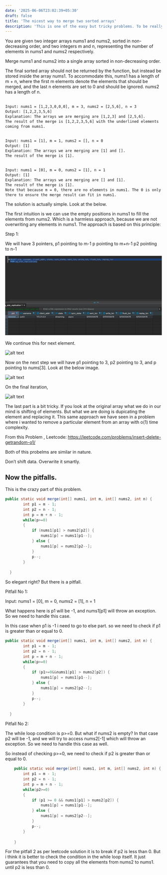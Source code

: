 ```yaml
---
date: '2025-06-06T23:02:39+05:30'
draft: false
title: 'The nicest way to merge two sorted arrays'
description: 'This is one of the easy but tricky problems. To be really honest I also struggled with tihs one. I am writing this down, and the pitfalls of this problem, so that I can refer to this later.'
---
```


You are given two integer arrays nums1 and nums2, sorted in non-decreasing order, and two integers m and n, representing the number of elements in nums1 and nums2 respectively.

Merge nums1 and nums2 into a single array sorted in non-decreasing order.

The final sorted array should not be returned by the function, but instead be stored inside the array nums1. To accommodate this, nums1 has a length of m + n, where the first m elements denote the elements that should be merged, and the last n elements are set to 0 and should be ignored. nums2 has a length of n.

 

```Example 1:

Input: nums1 = [1,2,3,0,0,0], m = 3, nums2 = [2,5,6], n = 3
Output: [1,2,2,3,5,6]
Explanation: The arrays we are merging are [1,2,3] and [2,5,6].
The result of the merge is [1,2,2,3,5,6] with the underlined elements coming from nums1.
```
```Example 2:

Input: nums1 = [1], m = 1, nums2 = [], n = 0
Output: [1]
Explanation: The arrays we are merging are [1] and [].
The result of the merge is [1].
```
```Example 3:

Input: nums1 = [0], m = 0, nums2 = [1], n = 1
Output: [1]
Explanation: The arrays we are merging are [] and [1].
The result of the merge is [1].
Note that because m = 0, there are no elements in nums1. The 0 is only there to ensure the merge result can fit in nums1.
```

The solution is actually simple. Look at the below. 

The first intuition is we can use the empty positions in nums1 to fill the elements from nums2. Which is a harmless approach, because we are not overwriting any elements in nums1. The approach is based on this principle:


Step 1:

We will have 3 pointers, p1 pointing to m-1
p pointing to m+n-1
p2 pointing to n-1
 
![alt text](image.png)


We continue this for next element. 

![alt text](image-1.png)

Now on the next step we will have p1 pointing to 3, p2 pointing to 3, and p pointing to nums[3]. Look at the below image.

![alt text](image-2.png)

On the final iteration, 

![alt text](image-3.png)

The last part is a bit tricky. If you look at the original array what we do in our mind is shifting of elements. But what we are doing is dupicating the element and replacing it. This same approach we have seen in a problem where i wanted to remove a particular element from an array with o(1) time complexity. 

From this Problem , Leetcode: https://leetcode.com/problems/insert-delete-getrandom-o1/ 

Both of this probelms are similar in nature.

Don’t shift data. Overwrite it smartly.


## Now the pitfalls.

This is the crazy part of this problem. 

 
```java  
public static void merge(int[] nums1, int m, int[] nums2, int n) {
        int p1 = m - 1;
        int p2 = n - 1;
        int p = m + n - 1;
        while(p>=0)
        {
            if (nums1[p1] > nums2[p2]) {
                nums1[p] = nums1[p1--];
            } else {
                nums1[p] = nums2[p2--];
            }
            p--;
        }

  }
```
So elegant right? But there is a pitfall.

Pitfall No 1:

Input: nums1 = [0], m = 0, nums2 = [1], n = 1

What happens here is p1 will be -1, and nums1[p1] will throw an exception. So we need to handle this case.

In this case when p1 is -1 i need to go to else part. so we need to check if p1 is greater than or equal to 0.

```java  
public static void merge(int[] nums1, int m, int[] nums2, int n) {
        int p1 = m - 1;
        int p2 = n - 1;
        int p = m + n - 1;
        while(p>=0)
        {
            if (p1>=0&&nums1[p1] > nums2[p2]) {
                nums1[p] = nums1[p1--];
            } else {
                nums1[p] = nums2[p2--];
            }
            p--;
        }

  }
```

Pitfall No 2:

The while loop condition is p>=0. But what if nums2 is empty? In that case p2 will be -1, and we will try to access nums2[-1] which will throw an exception. So we need to handle this case as well.

So instead of checking p>=0, we need to check if p2 is greater than or equal to 0.


```java
    public static void merge(int[] nums1, int m, int[] nums2, int n) {
        int p1 = m - 1;
        int p2 = n - 1;
        int p = m + n - 1;
        while(p2>=0)
        {
            if (p1 >= 0 && nums1[p1] > nums2[p2]) {
                nums1[p] = nums1[p1--];
            } else {
                nums1[p] = nums2[p2--];
            }
            p--;
        }

    }
```

For the pitfall 2 as per leetcode solution it is to break if p2 is less than 0. But i think it is better to check the condition in the while loop itself. It just guarantees that you need to copy all the elements from nums2 to nums1. until p2 is less than 0.
